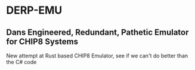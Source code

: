 # DERP-EMU
## Dans Engineered, Redundant, Pathetic Emulator for CHIP8 Systems

New attempt at Rust based CHIP8 Emulator, see if we can't do better than the C# code

